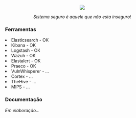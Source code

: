 <p align="center"><img src="https://beholder.opensolutions.com.br/img/logo.jpg" ></p>
<p align="center"> <i>Sistema seguro é aquele que não esta inseguro! </i> </p> 
<p><h3>Ferramentas</h3></p>
<li>Elasticsearch - OK </li>
<li>Kibana - OK </li>
<li>Logstash - OK </li>
<li>Wazuh - OK </li>
<li>Elastalert - OK </li>
<li>Praeco - OK </li>
<li>VulnWhisperer - ... </li>
<li>Cortex - ... </li>
<li>TheHive - ... </li>
<li>MIPS - ... </li>
<p><h3>Documentação</h3></p>
<p> <i>Em elaboração... </i> </p>
